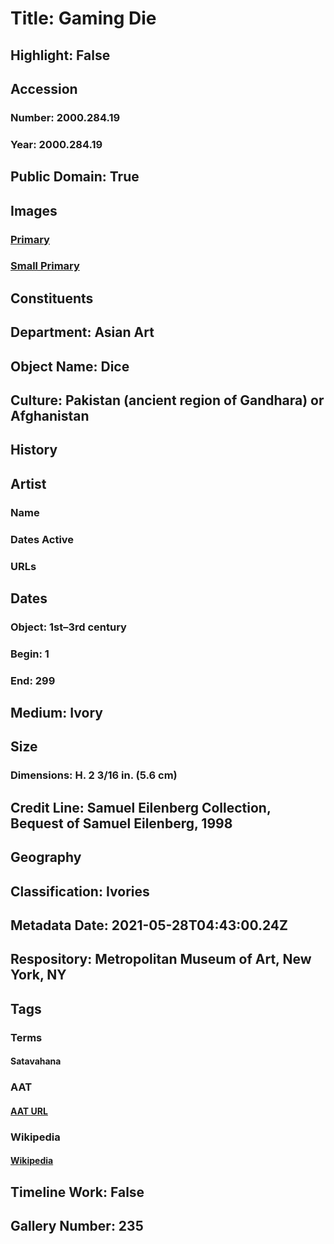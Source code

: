 # Title: Gaming Die
## Highlight: False
## Accession
### Number: 2000.284.19
### Year: 2000.284.19
## Public Domain: True
## Images
### [Primary](https://images.metmuseum.org/CRDImages/as/original/DP138064.jpg)
### [Small Primary](https://images.metmuseum.org/CRDImages/as/web-large/DP138064.jpg)
## Constituents
## Department: Asian Art
## Object Name: Dice
## Culture: Pakistan (ancient region of Gandhara) or Afghanistan
## History
## Artist
### Name
### Dates Active
### URLs
## Dates
### Object: 1st–3rd century
### Begin: 1
### End: 299
## Medium: Ivory
## Size
### Dimensions: H. 2 3/16 in. (5.6 cm)
## Credit Line: Samuel Eilenberg Collection, Bequest of Samuel Eilenberg, 1998
## Geography
## Classification: Ivories
## Metadata Date: 2021-05-28T04:43:00.24Z
## Respository: Metropolitan Museum of Art, New York, NY
## Tags
### Terms
#### Satavahana
### AAT
#### [AAT URL](http://vocab.getty.edu/page/aat/300018882)
### Wikipedia
#### [Wikipedia]()
## Timeline Work: False
## Gallery Number: 235